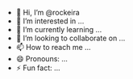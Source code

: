 - 👋 Hi, I’m @rockeira
- 👀 I’m interested in ...
- 🌱 I’m currently learning ...
- 💞️ I’m looking to collaborate on ...
- 📫 How to reach me ...
- 😄 Pronouns: ...
- ⚡ Fun fact: ...

<!---
rockeira/rockeira is a ✨ special ✨ repository because its `README.md` (this file) appears on your GitHub profile.
You can click the Preview link to take a look at your changes.
--->
